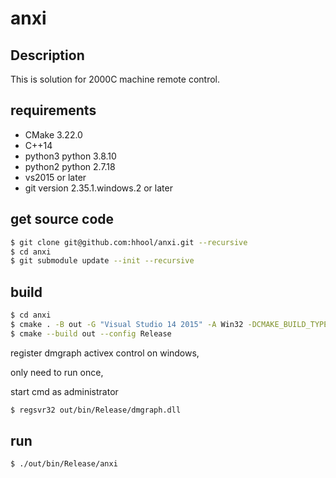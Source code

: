 # anxi

## Description

This is solution for 2000C machine remote control.

## requirements

- CMake 3.22.0
- C++14
- python3 python 3.8.10
- python2 python 2.7.18
- vs2015 or later
- git version 2.35.1.windows.2 or later
  
## get source code

```bash
$ git clone git@github.com:hhool/anxi.git --recursive
$ cd anxi
$ git submodule update --init --recursive
```

## build

```bash
$ cd anxi
$ cmake . -B out -G "Visual Studio 14 2015" -A Win32 -DCMAKE_BUILD_TYPE="Release"
$ cmake --build out --config Release
```

register dmgraph activex control on windows,

only need to run once,

start cmd as administrator

```bash
$ regsvr32 out/bin/Release/dmgraph.dll
```

## run

```bash
$ ./out/bin/Release/anxi
```
